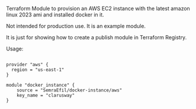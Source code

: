 Terraform Module to provision an AWS EC2 instance with the latest amazon linux 2023 ami and installed docker in it.

Not intended for production use. It is an example module.

It is just for showing how to create a publish module in Terraform Registry.

Usage:

```hcl

provider "aws" {
  region = "us-east-1"
}

module "docker_instance" {
    source = "SemraEfil/docker-instance/aws"
    key_name = "clarusway"
}
```